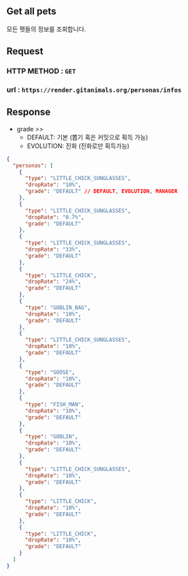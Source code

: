 ## Get all pets

모든 펫들의 정보를 조회합니다.

## Request
### HTTP METHOD : `GET`
### url : `https://render.gitanimals.org/personas/infos`

## Response

- grade >> 
  - DEFAULT: 기본 (뽑기 혹은 커밋으로 획득 가능)
  - EVOLUTION: 진화 (진화로만 획득가능)

```json
{
  "personas": [
    {
      "type": "LITTLE_CHICK_SUNGLASSES",
      "dropRate": "10%",
      "grade": "DEFAULT" // DEFAULT, EVOLUTION, MANAGER
    },
    {
      "type": "LITTLE_CHICK_SUNGLASSES",
      "dropRate": "0.7%",
      "grade": "DEFAULT"
    },
    {
      "type": "LITTLE_CHICK_SUNGLASSES",
      "dropRate": "33%",
      "grade": "DEFAULT"
    },
    {
      "type": "LITTLE_CHICK",
      "dropRate": "24%",
      "grade": "DEFAULT"
    },
    {
      "type": "GOBLIN_BAG",
      "dropRate": "10%",
      "grade": "DEFAULT"
    },
    {
      "type": "LITTLE_CHICK_SUNGLASSES",
      "dropRate": "10%",
      "grade": "DEFAULT"
    },
    {
      "type": "GOOSE",
      "dropRate": "10%",
      "grade": "DEFAULT"
    },
    {
      "type": "FISH_MAN",
      "dropRate": "10%",
      "grade": "DEFAULT"
    },
    {
      "type": "GOBLIN",
      "dropRate": "10%",
      "grade": "DEFAULT"
    },
    {
      "type": "LITTLE_CHICK_SUNGLASSES",
      "dropRate": "10%",
      "grade": "DEFAULT"
    },
    {
      "type": "LITTLE_CHICK",
      "dropRate": "10%",
      "grade": "DEFAULT"
    },
    {
      "type": "LITTLE_CHICK",
      "dropRate": "10%",
      "grade": "DEFAULT"
    }
  ]
}
```
